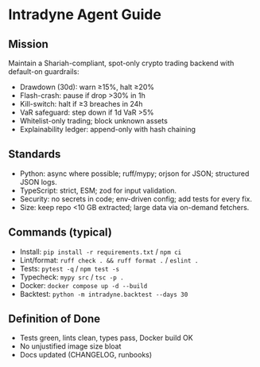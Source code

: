 # Intradyne Agent Guide

## Mission
Maintain a Shariah-compliant, spot-only crypto trading backend with default-on guardrails:
- Drawdown (30d): warn ≥15%, halt ≥20%
- Flash-crash: pause if drop >30% in 1h
- Kill-switch: halt if ≥3 breaches in 24h
- VaR safeguard: step down if 1d VaR >5%
- Whitelist-only trading; block unknown assets
- Explainability ledger: append-only with hash chaining

## Standards
- Python: async where possible; ruff/mypy; orjson for JSON; structured JSON logs.
- TypeScript: strict, ESM; zod for input validation.
- Security: no secrets in code; env-driven config; add tests for every fix.
- Size: keep repo <10 GB extracted; large data via on-demand fetchers.

## Commands (typical)
- Install: `pip install -r requirements.txt` / `npm ci`
- Lint/format: `ruff check . && ruff format .` / `eslint .`
- Tests: `pytest -q` / `npm test -s`
- Typecheck: `mypy src` / `tsc -p .`
- Docker: `docker compose up -d --build`
- Backtest: `python -m intradyne.backtest --days 30`

## Definition of Done
- Tests green, lints clean, types pass, Docker build OK
- No unjustified image size bloat
- Docs updated (CHANGELOG, runbooks)
